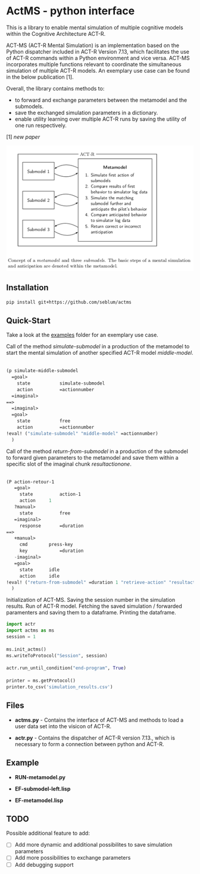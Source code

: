 # ActMS - python interface

This is a library to enable mental simulation of multiple cognitive models within the Cognitive Architecture ACT-R.

ACT-MS (ACT-R Mental Simulation) is an implementation based on the Python dispatcher included in ACT-R Version 7.13, which facilitates the use of ACT-R commands within a Python environment and vice versa. ACT-MS incorporates multiple functions relevant to coordinate the simultaneous simulation of multiple ACT-R models. An exemplary use case can be found in the below publication [1].

Overall, the library contains methods to: 

- to forward and exchange parameters between the metamodel and the submodels.
- save the exchanged simulation parameters in a dictionary.
- enable utility learning over multiple ACT-R runs by saving the utility of one run respectively.


[1] <cite> new paper </cite> 

![Exemplary Visicon](mentalsimulation.png)


## Installation

```bash
pip install git+https://github.com/seblum/actms
```


## Quick-Start

Take a look at the [examples](examples) folder for an exemplary use case.


Call of the method <em>simulate-submodel</em> in a production of the metamodel to start the mental simulation of another specified ACT-R model <em>middle-model</em>.

```lisp

(p simulate-middle-submodel
  =goal>
    state           simulate-submodel
    action          =actionnumber
  =imaginal>
==>
  =imaginal>
  =goal>
    state           free
    action          =actionnumber
!eval! ("simulate-submodel" "middle-model" =actionnumber)
  )

```

Call of the method <em>return-from-submodel</em> in a production of the submodel to forward given parameters to the metamodel and save them within a specific slot of the imaginal chunk <em>resultactionone</em>.

```lisp

(P action-retour-1
   =goal>
     state          action-1
     action	    1
   ?manual>   
     state          free
   =imaginal>
     response       =duration
==>
   +manual>              
     cmd	    press-key     
     key       	    =duration
   -imaginal>
   =goal>
     state 	    idle
     action	    idle
!eval! ("return-from-submodel" =duration 1 "retrieve-action" "resultactionone")
  )

```

Initialization of ACT-MS. Saving the session number in the simulation results. Run of ACT-R model. Fetching the saved simulation / forwarded paramenters and saving them to a dataframe. Printing the dataframe.

```python
import actr
import actms as ms
session = 1

ms.init_actms()
ms.writeToProtocol("Session", session)

actr.run_until_condition("end-program", True)       

printer = ms.getProtocol()
printer.to_csv('simulation_results.csv')

```

## Files

- **actms.py** - Contains the interface of ACT-MS and methods to load a user data set into the visicon of ACT-R.

- **actr.py** - Contains the dispatcher of ACT-R version 7.13., which is necessary to form a connection between python and ACT-R.


## Example

- **RUN-metamodel.py** 

- **EF-submodel-left.lisp**

- **EF-metamodel.lisp** 

## TODO
Possible additional feature to add:

- [ ] Add more dynamic and additional possibilites to save simulation parameters
- [ ] Add more possibilities to exchange parameters
- [ ] Add debugging support 
